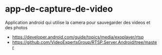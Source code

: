 # app-de-capture-de-video
Application android qui utilise la camera pour sauvegarder des videos et des photos


* https://developer.android.com/guide/topics/media/exoplayer/rtsp
* https://github.com/VideoExpertsGroup/RTSP.Server.Android/tree/master

